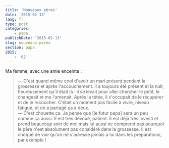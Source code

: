 ```yaml
---
title: 'Nouveaux pères'
date: '2015-02-13'
lang: fr
type: post
categories:
    - papa
publishDate: '2015-02-13'
slug: nouveaux-peres
section: papa
2015:
    - '02'
---
```


Ma femme, avec une amie enceinte :

> — C'est quand même cool d'avoir un mari présent pendant la grossesse et après l'accouchement. Il a toujours été présent et la nuit, heureusement qu'il était là : il se levait pour aller chercher le petit, le changeait et me l'amenait. Après la tétée, il s'occupait de le récupérer et de le recoucher. C'était un moment pas facile à vivre, niveau fatigue, et on a partagé ça à deux.  
> — C'est chouette ça. Je pense que [le futur papa] sera un peu comme ça aussi. Il est très dévoué, patient. Il est déjà très investi et prend beaucoup soin de moi mais lui aussi ne comprend pas pourquoi le père n'est absolument pas considéré dans la grossesse. Il est choqué de voir qu'on ne s'adresse jamais à lui dans les préparations, par exemple !

